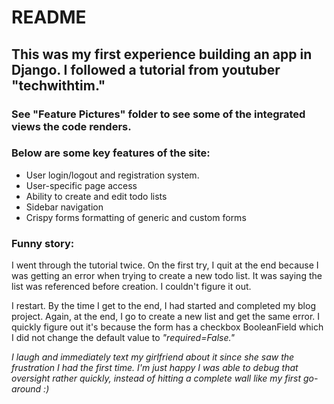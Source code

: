 # README

## This was my first experience building an app in Django. I followed a tutorial from youtuber "techwithtim."

### See "Feature Pictures" folder to see some of the integrated views the code renders.

### Below are some key features of the site:
* User login/logout and registration system.   
* User-specific page access
* Ability to create and edit todo lists
* Sidebar navigation
* Crispy forms formatting of generic and custom forms

### Funny story:

I went through the tutorial twice. On the first try, I quit at the end because I was getting an error 
when trying to create a new todo list. It was saying the list was referenced before creation. I couldn't figure it out.

I restart. By the time I get to the end, I had started and completed my 
blog project. Again, at the end, I go to create a new list and get the same error. 
I quickly figure out it's because the form has a checkbox BooleanField which I did not
change the default value to <i>"required=False."<i>

I laugh and immediately text my girlfriend about it since she saw the frustration I had the first time. 
I'm just happy I was able to debug that  oversight rather quickly, instead of hitting a complete wall like my first go-around :)
